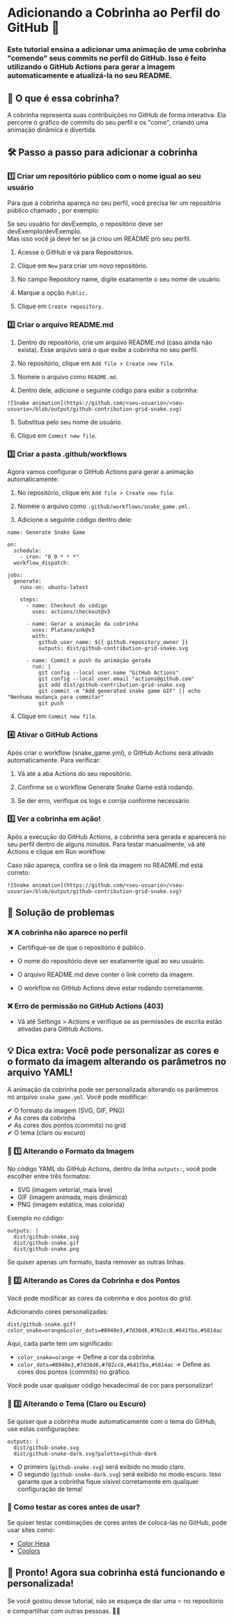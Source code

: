 # Adicionando a Cobrinha ao Perfil do GitHub 🐍  
### Este tutorial ensina a adicionar uma animação de uma cobrinha "comendo" seus commits no perfil do GitHub. Isso é feito utilizando o GitHub Actions para gerar a imagem automaticamente e atualizá-la no seu README.  

## 📌 O que é essa cobrinha?
A cobrinha representa suas contribuições no GitHub de forma interativa. Ela percorre o gráfico de commits do seu perfil e os "come", criando uma animação dinâmica e divertida.

## 🛠️ Passo a passo para adicionar a cobrinha
### 1️⃣ Criar um repositório público com o nome igual ao seu usuário

Para que a cobrinha apareça no seu perfil, você precisa ter um repositório público chamado <seu-usuario>, por exemplo:

  Se seu usuário for devExemplo, o repositório deve ser devExemplo/devExemplo.  
Mas isso você já deve ter se já criou um README pro seu perfil.

1. Acesse o GitHub e vá para Repositórios.

2. Clique em `New` para criar um novo repositório.

4. No campo Repository name, digite exatamente o seu nome de usuário.

5. Marque a opção `Public.`

6. Clique em `Create repository.`

### 2️⃣ Criar o arquivo README.md

1. Dentro do repositório, crie um arquivo README.md (caso ainda não exista). Esse arquivo será o que exibe a cobrinha no seu perfil.

2. No repositório, clique em `Add file > Create new file`.

3. Nomeie o arquivo como `README.md`.

4. Dentro dele, adicione o seguinte código para exibir a cobrinha:

`![Snake animation](https://github.com/<seu-usuario>/<seu-usuario>/blob/output/github-contribution-grid-snake.svg)`

5. Substitua <seu-usuario> pelo seu nome de usuário.

6. Clique em `Commit new file`.

### 3️⃣ Criar a pasta .github/workflows

Agora vamos configurar o GitHub Actions para gerar a animação automaticamente:

1. No repositório, clique em `Add file > Create new file`.

2. Nomeie o arquivo como `.github/workflows/snake_game.yml.`

3. Adicione o seguinte código dentro dele:
````
name: Generate Snake Game

on:
  schedule:
    - cron: "0 0 * * *" 
  workflow_dispatch:

jobs:
  generate:
    runs-on: ubuntu-latest

    steps:
      - name: Checkout do código
        uses: actions/checkout@v3

      - name: Gerar a animação da cobrinha
        uses: Platane/snk@v3
        with:
          github_user_name: ${{ github.repository_owner }}
          outputs: dist/github-contribution-grid-snake.svg

      - name: Commit e push da animação gerada
        run: |
          git config --local user.name "GitHub Actions"
          git config --local user.email "actions@github.com"
          git add dist/github-contribution-grid-snake.svg
          git commit -m "Add generated snake game GIF" || echo "Nenhuma mudança para commitar"
          git push
````
4. Clique em `Commit new file`.

### 4️⃣ Ativar o GitHub Actions

Após criar o workflow (snake_game.yml), o GitHub Actions será ativado automaticamente. Para verificar:

1. Vá até a aba Actions do seu repositório.

2. Confirme se o workflow Generate Snake Game está rodando.

3. Se der erro, verifique os logs e corrija conforme necessário.

### 5️⃣ Ver a cobrinha em ação!

Após a execução do GitHub Actions, a cobrinha será gerada e aparecerá no seu perfil dentro de alguns minutos. Para testar manualmente, vá até Actions e clique em Run workflow.

Caso não apareça, confira se o link da imagem no README.md está correto:

`![Snake animation](https://github.com/<seu-usuario>/<seu-usuario>/blob/output/github-contribution-grid-snake.svg)`

## 🔧 Solução de problemas

### ❌ A cobrinha não aparece no perfil

- Certifique-se de que o repositório é público.

- O nome do repositório deve ser exatamente igual ao seu usuário.

- O arquivo README.md deve conter o link correto da imagem.

- O workflow no GitHub Actions deve estar rodando corretamente.

### ❌ Erro de permissão no GitHub Actions (403)

- Vá até Settings > Actions e verifique se as permissões de escrita estão ativadas para GitHub Actions.

## 💡 Dica extra: Você pode personalizar as cores e o formato da imagem alterando os parâmetros no arquivo YAML!
A animação da cobrinha pode ser personalizada alterando os parâmetros no arquivo `snake_game.yml`. Você pode modificar:

✔ O formato da imagem (SVG, GIF, PNG)  
✔ As cores da cobrinha  
✔ As cores dos pontos (commits) no grid  
✔ O tema (claro ou escuro)  

### 📝 1️⃣ Alterando o Formato da Imagem
No código YAML do GitHub Actions, dentro da linha `outputs:`, você pode escolher entre três formatos:

- SVG (imagem vetorial, mais leve)
- GIF (imagem animada, mais dinâmica)
- PNG (imagem estática, mas colorida)

Exemplo no código:

```
outputs: |
  dist/github-snake.svg
  dist/github-snake.gif
  dist/github-snake.png
```
Se quiser apenas um formato, basta remover as outras linhas.

### 🌈 2️⃣ Alterando as Cores da Cobrinha e dos Pontos
Você pode modificar as cores da cobrinha e dos pontos do grid.

Adicionando cores personalizadas:

````
dist/github-snake.gif?color_snake=orange&color_dots=#8940e3,#7d36d6,#702cc8,#641fba,#5814ac
````

Aqui, cada parte tem um significado:

- `color_snake=orange` → Define a cor da cobrinha.
- `color_dots=#8940e3,#7d36d6,#702cc8,#641fba,#5814ac` → Define as cores dos pontos (commits) no gráfico.

Você pode usar qualquer código hexadecimal de cor para personalizar!

### 🌙 3️⃣ Alterando o Tema (Claro ou Escuro)
Se quiser que a cobrinha mude automaticamente com o tema do GitHub, use estas configurações:

````
outputs: |
  dist/github-snake.svg
  dist/github-snake-dark.svg?palette=github-dark
````

- O primeiro (`github-snake.svg`) será exibido no modo claro.
- O segundo (`github-snake-dark.svg`) será exibido no modo escuro.
Isso garante que a cobrinha fique visível corretamente em qualquer configuração de tema!

### 🎯 Como testar as cores antes de usar?
Se quiser testar combinações de cores antes de colocá-las no GitHub, pode usar sites como:
- [Color Hexa](https://www.colorhexa.com)
- [Coolors](https://coolors.co)

## 🎉 Pronto! Agora sua cobrinha está funcionando e personalizada!

Se você gostou desse tutorial, não se esqueça de dar uma ⭐ no repositório e compartilhar com outras pessoas. 🚀🐍
